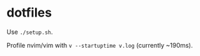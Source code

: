 dotfiles
========

Use `./setup.sh`.

Profile nvim/vim with `v --startuptime v.log` (currently ~190ms).
